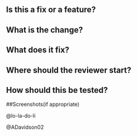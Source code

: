 ## Is this a fix or a feature?

## What is the change?

## What does it fix?

## Where should the reviewer start?

## How should this be tested?

##Screenshots(if appropriate)


@lo-la-do-li

@ADavidson02
